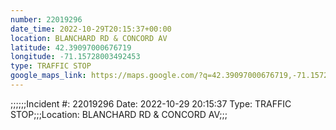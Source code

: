 ```yaml
---
number: 22019296
date_time: 2022-10-29T20:15:37+00:00
location: BLANCHARD RD & CONCORD AV
latitude: 42.39097000676719
longitude: -71.15728003492453
type: TRAFFIC STOP
google_maps_link: https://maps.google.com/?q=42.39097000676719,-71.15728003492453
---
```


;;;;;;Incident #: 22019296  Date: 2022-10-29 20:15:37   Type: TRAFFIC STOP;;;Location: BLANCHARD RD & CONCORD AV;;;
